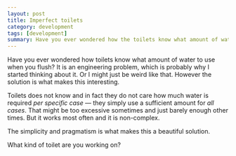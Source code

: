 ```yaml
---
layout: post
title: Imperfect toilets
category: development
tags: [development]
summary: Have you ever wondered how the toilets know what amount of water to use when you flush? It is an engineering problem, which is probably why I started thinking about it. Or I might just be weird like that. However the solution is what makes this interesting.
---
```

Have you ever wondered how toilets know what amount of water to use when you flush? It is an engineering problem, which is probably why I started thinking about it. Or I might just be weird like that. However the solution is what makes this interesting.

Toilets does not know and in fact they do not care how much water is required *per specific case* — they simply use a sufficient amount for *all cases*. That might be too excessive sometimes and just barely enough other times. But it works most often and it is non-complex.

The simplicity and pragmatism is what makes this a beautiful solution.

What kind of toilet are you working on?
